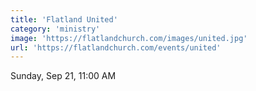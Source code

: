 ```yaml
---
title: 'Flatland United'
category: 'ministry'
image: 'https://flatlandchurch.com/images/united.jpg'
url: 'https://flatlandchurch.com/events/united'
---
```


Sunday, Sep 21, 11:00 AM
